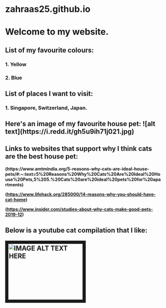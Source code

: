 # zahraas25.github.io
<h1> Welcome to my website.

 <h2> List of my favourite colours:
<h3> 1. Yellow </p>
<h3> 2. Blue </p>
<h2> List of places I want to visit: 
<h3>1. Singapore, Switzerland, Japan. 

<h2> Here's an image of my favourite house pet:
![alt text](https://i.redd.it/gh5u9ih71j021.jpg)
 
<h2> Links to websites that support why I think cats are the best house pet:
<h4> 
 (https://www.amtmindia.org/5-reasons-why-cats-are-ideal-house-pets/#:~:text=5%20Reasons%20Why%20Cats%20Are%20Ideal%20House%20Pets,5%205.%20Cats%20are%20ideal%20pets%20for%20apartments)

 (https://www.lifehack.org/285000/14-reasons-why-you-should-have-cat-home)

 (https://www.insider.com/studies-about-why-cats-make-good-pets-2019-12)
 
 <h2> Below is a youtube cat compilation that I like: 
  
 <a href="http://www.youtube.com/watch?feature=player_embedded&v=YOUTUBE_VIDEO_ID_HERE
" target="_blank"><img src="http://img.youtube.com/vi/YOUTUBE_VIDEO_ID_HERE/0.jpg" 
alt="IMAGE ALT TEXT HERE" width="240" height="180" border="10" /></a>

